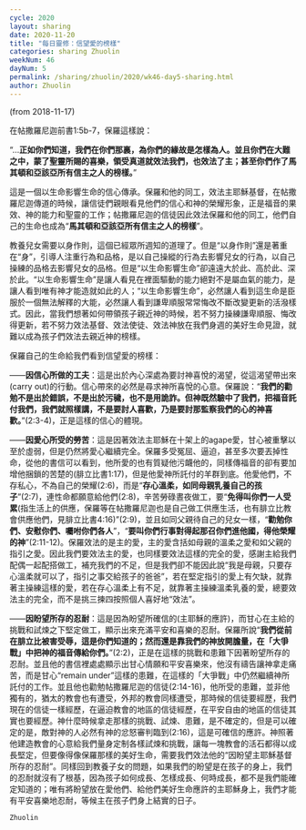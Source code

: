 ```yaml
---
cycle: 2020
layout: sharing
date: 2020-11-20
title: "每日靈修：信望愛的榜樣"
categories: sharing Zhuolin
weekNum: 46
dayNum: 5
permalink: /sharing/zhuolin/2020/wk46-day5-sharing.html
author: Zhuolin
---
```

(from 2018-11-17)

在帖撒羅尼迦前書1:5b-7，保羅這樣說：  

“…**正如你們知道，我們在你們那裏，為你們的緣故是怎樣為人。並且你們在大難之中，蒙了聖靈所賜的喜樂，領受真道就效法我們，也效法了主；甚至你們作了馬其頓和亞該亞所有信主之人的榜樣。**”  

這是一個以生命影響生命的信心傳承。保羅和他的同工，效法主耶穌基督，在帖撒羅尼迦傳道的時候，讓信徒們親眼看見他們的信心和神的榮耀形象，正是福音的果效、神的能力和聖靈的工作；帖撒羅尼迦的信徒因此效法保羅和他的同工，他們自己的生命也成為“**馬其頓和亞該亞所有信主之人的榜樣**”。  

教養兒女需要以身作則，這個已經眾所週知的道理了。但是“以身作則”還是著重在“身”，引導人注重行為和品格，是以自己操縱的行為去影響兒女的行為，以自己操練的品格去影響兒女的品格。但是“以生命影響生命”卻遠遠大於此、高於此、深於此。“以生命影響生命”是讓人看見在裡面驅動的能力絕對不是屬血氣的能力，是讓人看到唯有神才能造就如此的人；“以生命影響生命”，必然讓人看到這生命是臣服於一個無法解釋的大能，必然讓人看到謙卑順服常常悔改不斷改變更新的活潑樣式。因此，當我們想著如何帶領孩子親近神的時候，若不努力操練謙卑順服、悔改得更新，若不努力效法基督、效法使徒、效法神放在我們身週的美好生命見證，就難以成為孩子們效法去親近神的榜樣。  

保羅自己的生命給我們看到信望愛的榜樣：  

——**因信心所做的工夫**：這是出於內心深處為要討神喜悅的渴望，從這渴望帶出來(carry out)的行動。信心帶來的必然是尋求神所喜悅的心意。保羅說：“**我們的勸勉不是出於錯誤，不是出於污穢，也不是用詭詐。但神既然驗中了我們，把福音託付我們，我們就照樣講，不是要討人喜歡，乃是要討那監察我們的心的神喜歡。**”(2:3-4)，正是這樣的信心的體現。  

——**因愛心所受的勞苦**：這是因著效法主耶穌在十架上的agape愛，甘心被重擊以至於虛弱，但是仍然將愛心繼續完全。保羅多受冤屈、逼迫，甚至多次要丟掉性命，從他的書信可以看到，他所愛的也有質疑他污衊他的，同樣傳福音的卻有要加增他捆鎖的苦楚的(腓立比書1:17)，但是他愛神所託付的羊群到底。他愛他們，不存私心，不為自己的榮耀(2:6)，而是“**存心溫柔，如同母親乳養自己的孩子**”(2:7)，連性命都願意給他們(2:8)，辛苦勞碌晝夜做工，要“**免得叫你們一人受累**(指生活上的供應，保羅等在帖撒羅尼迦也是自己做工供應生活，也有腓立比教會供應他們，見腓立比書4:16)”(2:9)，並且如同父親待自己的兒女一樣，“**勸勉你們、安慰你們、囑咐你們各人**”，“**要叫你們行事對得起那召你們進他國，得他榮耀的神**”(2:11-12)。保羅效法的是主的愛，主的愛含括如母親的溫柔之愛和如父親的指引之愛。因此我們要效法主的愛，也同樣要效法這樣的完全的愛，感謝主給我們配偶一起配搭做工，補充我們的不足，但是我們卻不能因此說“我是母親，只要存心溫柔就可以了，指引之事交給孩子的爸爸”，若在堅定指引的愛上有欠缺，就靠著主操練這樣的愛，若在存心溫柔上有不足，就靠著主操練溫柔乳養的愛，總要效法主的完全，而不是挑三揀四按照個人喜好地“效法”。  

——**因盼望所存的忍耐**：這是因為盼望所確信的(主耶穌的應許)，而甘心在主給的挑戰和試煉之下堅定做工，顯示出來充滿平安和喜樂的忍耐。保羅所說“**我們從前在腓立比被害受辱，這是你們知道的；然而還是靠我們的神放開膽量，在「大爭戰」中把神的福音傳給你們。**”(2:2)，正是在這樣的挑戰和患難下因著盼望所存的忍耐。並且他的書信裡處處顯示出甘心情願和平安喜樂來，他沒有禱告讓神拿走痛苦，而是甘心“remain under”這樣的患難，在這樣的「大爭戰」中仍然繼續神所託付的工作。並且他也勸勉帖撒羅尼迦的信徒(2:14-16)，他所受的患難，並非他獨有的，猶太的教會也有遭受，外邦的教會同樣遭受，那時候的信徒要經歷，我們現在的信徒一樣經歷，在逼迫教會的地區的信徒經歷，在平安自由的地區的信徒其實也要經歷。神什麼時候拿走那樣的挑戰、試煉、患難，是不確定的，但是可以確定的是，敵對神的人必然有神的忿怒審判臨到(2:16)，這是可確信的應許。神照著他建造教會的心意給我們量身定制各樣試煉和挑戰，讓每一塊教會的活石都得以成長堅定，但要像得像保羅那樣的美好生命，需要我們效法他的“因盼望主耶穌基督所存的忍耐”。同樣回到教養子女的問題，如果我們的盼望是在孩子的身上，我們的忍耐就沒有了根基，因為孩子如何成長、怎樣成長、何時成長，都不是我們能確定知道的；唯有將盼望放在愛他們、給他們美好生命應許的主耶穌身上，我們才能有平安喜樂地忍耐，等候主在孩子們身上結實的日子。  

`Zhuolin`  

